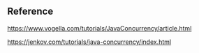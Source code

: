 



## Reference

https://www.vogella.com/tutorials/JavaConcurrency/article.html

https://jenkov.com/tutorials/java-concurrency/index.html